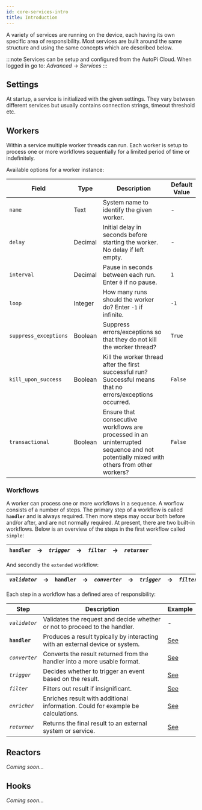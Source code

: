 ```yaml
---
id: core-services-intro
title: Introduction
---
```


A variety of services are running on the device, each having its own specific area of responsibility. Most services are built around the same structure and using the same concepts which are described below.

:::note
Services can be setup and configured from the AutoPi Cloud. When logged in go to: _Advanced_ -> _Services_
:::

## Settings

At startup, a service is initialized with the given settings. They vary between different services but usually contains connection strings, timeout threshold etc.

## Workers

Within a service multiple worker threads can run. Each worker is setup to process one or more workflows sequentially for a limited period of time or indefinitely.

Available options for a worker instance:

| Field | Type | Description | Default Value |
| ------ | ------ | ------ | ------ |
| `name` | Text | System name to identify the given worker. | - |
| `delay` | Decimal | Initial delay in seconds before starting the worker. No delay if left empty. | - |
| `interval` | Decimal | Pause in seconds between each run. Enter `0` if no pause. | `1` |
| `loop` | Integer | How many runs should the worker do? Enter `-1` if infinite. | `-1` |
| `suppress_exceptions` | Boolean | Suppress errors/exceptions so that they do not kill the worker thread? | `True` |
| `kill_upon_success` | Boolean | Kill the worker thread after the first successful run? Successful means that no errors/exceptions occurred. | `False` |
| `transactional` | Boolean | Ensure that consecutive workflows are processed in an uninterrupted sequence and not potentially mixed with others from other workers? | `False` |

### Workflows

A worker can process one or more workflows in a sequence. A worflow consists of a number of steps. The primary step of a workflow is called __`handler`__ and is always required. Then more steps may occur both before and/or after, and are not normally required. At present, there are two built-in workflows. Below is an overview of the steps in the first workflow called `simple`:

| __`handler`__ | → | _`trigger`_ | → | _`filter`_ | → | _`returner`_ |
| ------ | ------ | ------ | ------ | ------ | ------ | ------ |

And secondly the `extended` workflow:

| _`validator`_ | → | __`handler`__ | → | _`converter`_ | → | _`trigger`_ | → | _`filter`_ | → | _`enricher`_ | → | _`returner`_ |
| ------ | ------ | ------ | ------ | ------ | ------ | ------ | ------ | ------ | ------ | ------ | ------ | ------ |

Each step in a workflow has a defined area of responsibility:

| Step | Description | Example |
| ------ | ------ | ------ |
| _`validator`_ | Validates the request and decide whether or not to proceed to the handler. | - |
| __`handler`__ | Produces a result typically by interacting with an external device or system. | [See](obd_manager.md#handlers) |
| _`converter`_ | Converts the result returned from the handler into a more usable format. | [See](obd_manager.md#converters) |
| _`trigger`_ | Decides whether to trigger an event based on the result. | [See](obd_manager.md#triggers) |
| _`filter`_ | Filters out result if insignificant. | [See](obd_manager.md#filters) |
| _`enricher`_ | Enriches result with additional information. Could for example be calculations. | [See](acc_manager.md#enrichers) |
| _`returner`_ | Returns the final result to an external system or service. | [See](../returners/_index.md) |



## Reactors

_Coming soon..._

## Hooks

_Coming soon..._
